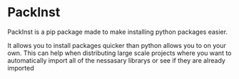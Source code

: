 # PackInst
PackInst is a pip package made to make installing python packages easier.

It allows you to install packages quicker than python allows you to on your own. This can help when distributing large scale projects where you want to automatically import all of the nessasary librarys or see if they are already imported